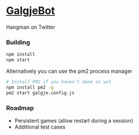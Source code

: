 # [GalgjeBot](https://twitter.com/galgjebot)

Hangman on Twitter

### Building
```sh
npm install
npm start
```

Alternatively you can use the pm2 process manager
```sh
# Install PM2 if you haven't done so yet
npm install pm2 -g
pm2 start galgje.config.js
```

### Roadmap  
- Persistent games (allow restart during a session)
- Additional test cases
